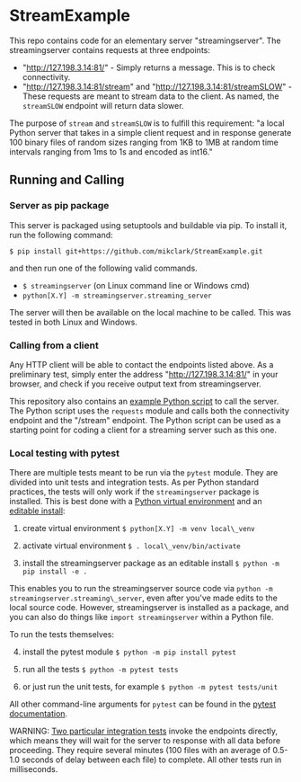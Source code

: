 # StreamExample

This repo contains code for an elementary server "streamingserver". The streamingserver contains requests at three endpoints:
- "http://127.198.3.14:81/"  -  Simply returns a message. This is to check connectivity.
- "http://127.198.3.14:81/stream" and "http://127.198.3.14:81/streamSLOW"  -  These requests are meant to stream data to the client. As named, the `streamSLOW` endpoint will return data slower.

The purpose of `stream` and `streamSLOW` is to fulfill this requirement: "a local Python server that takes in a simple client request and in response generate 100 binary files of random sizes ranging from 1KB to 1MB at random time intervals ranging from 1ms to 1s and encoded as int16."

## Running and Calling

### Server as pip package

This server is packaged using setuptools and buildable via pip. To install it, run the following command:

`$ pip install git+https://github.com/mikclark/StreamExample.git`

and then run one of the following valid commands.
- `$ streamingserver` (on Linux command line or Windows cmd)
- `python[X.Y] -m streamingserver.streaming_server`

The server will then be available on the local machine to be called. This was tested in both Linux and Windows.

### Calling from a client

Any HTTP client will be able to contact the endpoints listed above. As a preliminary test, simply enter the address "http://127.198.3.14:81/" in your browser, and check if you receive output text from streamingserver.

This repository also contains an [example Python script](client_code_example/client_streamingserver.py) to call the server. The Python script uses the `requests` module and calls both the connectivity endpoint and the "/stream" endpoint. The Python script can be used as a starting point for coding a client for a streaming server such as this one.

### Local testing with pytest

There are multiple tests meant to be run via the `pytest` module. They are divided into unit tests and integration tests. As per Python standard practices, the tests will only work if the `streamingserver` package is installed. This is best done with a [Python virtual environment](https://docs.python.org/3/glossary.html#term-virtual-environment) and an [editable install]():

1. create virtual environment
```$ python[X.Y] -m venv local\_venv```

2. activate virtual environment
```$ . local\_venv/bin/activate```

3. install the streamingserver package as an editable install
```$ python -m pip install -e .```

This enables you to run the streamingserver source code via `python -m streamingserver.streaming\_server`, even after you've made edits to the local source code. However, streamingserver is installed as a package, and you can also do things like `import streamingserver` within a Python file.

To run the tests themselves:

4. install the pytest module
```$ python -m pip install pytest```

5. run all the tests
```$ python -m pytest tests```

6. or just run the unit tests, for example
```$ python -m pytest tests/unit```

All other command-line arguments for `pytest` can be found in the [pytest documentation](https://docs.pytest.org).

WARNING: [Two particular integration tests](tests/integration/test_stream_contents.py#L4-L12) invoke the endpoints directly, which means they will wait for the server to response with all data before proceeding. They require several minutes (100 files with an average of 0.5-1.0 seconds of delay between each file) to complete. All other tests run in milliseconds.
